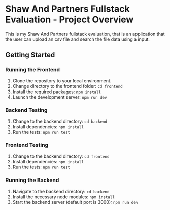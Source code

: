# Shaw And Partners Fullstack Evaluation - Project Overview

This is my Shaw And Partners fullstack evaluation, that is an application that the user can upload an csv file and search the file data using a input.

## Getting Started

### Running the Frontend

1. Clone the repository to your local environment.
2. Change directory to the frontend folder: `cd frontend`
3. Install the required packages: `npm install`
4. Launch the development server: `npm run dev`

### Backend Testing

1. Change to the backend directory: `cd backend`
2. Install dependencies: `npm install`
3. Run the tests: `npm run test`

### Frontend Testing

1. Change to the backend directory: `cd frontend`
2. Install dependencies: `npm install`
3. Run the tests: `npm run test`
   
### Running the Backend

1. Navigate to the backend directory: `cd backend`
2. Install the necessary node modules: `npm install`
3. Start the backend server (default port is 3000): `npm run dev`


